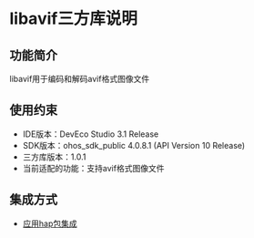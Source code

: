 # libavif三方库说明
## 功能简介
libavif用于编码和解码avif格式图像文件
## 使用约束
- IDE版本：DevEco Studio 3.1 Release
- SDK版本：ohos_sdk_public 4.0.8.1 (API Version 10 Release)
- 三方库版本：1.0.1
- 当前适配的功能：支持avif格式图像文件

## 集成方式
+ [应用hap包集成](docs/hap_integrate.md)

